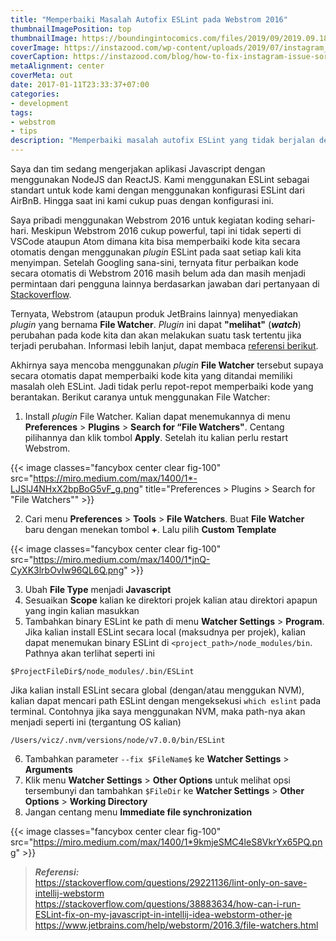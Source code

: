 ```yaml
---
title: "Memperbaiki Masalah Autofix ESLint pada Webstrom 2016"
thumbnailImagePosition: top
thumbnailImage: https://boundingintocomics.com/files/2019/09/2019.09.18-05.47-boundingintocomics-5d826db3a30f6.png
coverImage: https://instazood.com/wp-content/uploads/2019/07/instagram_issue_sory_something_went_wrong-1050x550.jpg
coverCaption: https://instazood.com/blog/how-to-fix-instagram-issue-sorry-something-went-wrong/
metaAlignment: center
coverMeta: out
date: 2017-01-11T23:33:37+07:00
categories:
- development
tags:
- webstrom
- tips
description: "Memperbaiki masalah autofix ESLint yang tidak berjalan dengan menggunakan File Watcher di Webstrom 2016."
---
```


Saya dan tim sedang mengerjakan aplikasi Javascript dengan menggunakan NodeJS dan ReactJS. Kami menggunakan ESLint sebagai standart untuk kode kami dengan menggunakan konfigurasi ESLint dari AirBnB. Hingga saat ini kami cukup puas dengan konfigurasi ini.
<!--more-->

Saya pribadi menggunakan Webstrom 2016 untuk kegiatan koding sehari-hari. Meskipun Webstrom 2016 cukup powerful, tapi ini tidak seperti di VSCode ataupun Atom dimana kita bisa memperbaiki kode kita secara otomatis dengan menggunakan *plugin* ESLint pada saat setiap kali kita menyimpan. Setelah Googling sana-sini, ternyata fitur perbaikan kode secara otomatis di Webstrom 2016 masih belum ada dan masih menjadi permintaan dari pengguna lainnya berdasarkan jawaban dari pertanyaan di [Stackoverflow](http://stackoverflow.com/a/29231841/2763662).

Ternyata, Webstrom (ataupun produk JetBrains lainnya) menyediakan *plugin* yang bernama **File Watcher**. *Plugin* ini dapat **"melihat"** (***watch***) perubahan pada kode kita dan akan melakukan suatu task tertentu jika terjadi perubahan. Informasi lebih lanjut, dapat membaca [referensi berikut](https://www.jetbrains.com/help/webstorm/2016.3/file-watchers.html).

Akhirnya saya mencoba menggunakan *plugin* **File Watcher** tersebut supaya secara otomatis dapat memperbaiki kode kita yang ditandai memiliki masalah oleh ESLint. Jadi tidak perlu repot-repot memperbaiki kode yang berantakan. Berikut caranya untuk menggunakan File Watcher:

1. Install *plugin* File Watcher. Kalian dapat menemukannya di menu **Preferences** > **Plugins** > **Search for “File Watchers"**. Centang pilihannya dan klik tombol **Apply**. Setelah itu kalian perlu restart Webstrom.

{{< image classes="fancybox center clear fig-100" src="https://miro.medium.com/max/1400/1*-LJSlJ4NHxX2bpBoG5vF_g.png" title="Preferences > Plugins > Search for \"File Watchers\"" >}}

2. Cari menu **Preferences** > **Tools** > **File Watchers**. Buat **File Watcher** baru dengan menekan tombol **+**. Lalu pilih **Custom Template**

{{< image classes="fancybox center clear fig-100" src="https://miro.medium.com/max/1400/1*jnQ-CyXK3lrbOvIw96QL6Q.png" >}}

3. Ubah **File Type** menjadi **Javascript**
4. Sesuaikan **Scope** kalian ke direktori projek kalian atau direktori apapun yang ingin kalian masukkan
5. Tambahkan binary ESLint ke path di menu **Watcher Settings** > **Program**. Jika kalian install ESLint secara local (maksudnya per projek), kalian dapat menemukan binary ESLint di `<project_path>/node_modules/bin`. Pathnya akan terlihat seperti ini

```shell
$ProjectFileDir$/node_modules/.bin/ESLint
```

Jika kalian install ESLint secara global (dengan/atau menggukan NVM), kalian dapat mencari path ESLint dengan mengeksekusi `which eslint` pada terminal. Contohnya jika saya menggunakan NVM, maka path-nya akan menjadi seperti ini (tergantung OS kalian)

```shell
/Users/vicz/.nvm/versions/node/v7.0.0/bin/ESLint
```

6. Tambahkan parameter `--fix $FileName$` ke **Watcher Settings** > **Arguments**
7. Klik menu **Watcher Settings** > **Other Options** untuk melihat opsi tersembunyi dan tambahkan `$FileDir` ke **Watcher Settings** > **Other Options** > **Working Directory**
8. Jangan centang menu **Immediate file synchronization**

{{< image classes="fancybox center clear fig-100" src="https://miro.medium.com/max/1400/1*9kmjeSMC4leS8VkrYx65PQ.png" >}}

> ***Referensi:*** \
> https://stackoverflow.com/questions/29221136/lint-only-on-save-intellij-webstorm \
> https://stackoverflow.com/questions/38883634/how-can-i-run-ESLint-fix-on-my-javascript-in-intellij-idea-webstorm-other-je \
> https://www.jetbrains.com/help/webstorm/2016.3/file-watchers.html